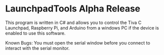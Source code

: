 LaunchpadTools Alpha Release
==============

This program is written in C# and allows you to control the Tiva C Launchpad, Raspberry Pi, and Arduino from a windows PC if the device is enabled to use this software. 

Known Bugs:
You must open the serial window before you connect to interact with the serial monitor.